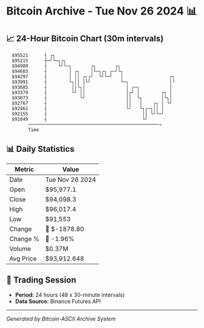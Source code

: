 # Bitcoin Archive - Tue Nov 26 2024 📊

## 📈 24-Hour Bitcoin Chart (30m intervals)

```
  $95521      ┤ ┌┐                                             
  $95215      ┼─┘└─┐┌┐                                         
  $94909      ┤    └┘└─┐       ┌┐       ┌┐                     
  $94603      ┤        │ ┌┐    │└─┐┌┐ ┌─┘└┐                    
  $94297      ┤        │ ││ ┌┐┌┘  └┘└─┘   │                 ┌┐ 
  $93991      ┤        └┐││ │└┘           └─┐               │└ 
  $93685      ┤         ││└┐│               │ ┌─┐           │  
  $93379      ┤         └┘ ││               │┌┘ │        ┌┐ │  
  $93073      ┤            └┘               ││  └┐       │└┐│  
  $92767      ┤                             ││   │    ┌┐ │ └┘  
  $92461      ┤                             └┘   └┐┌─┐││ │     
  $92155      ┤                                   ││ └┘└─┘     
  $91849      ┤                                   └┘           
        ────────────────────────────────────────────────→
        Time
```

## 📊 Daily Statistics

| Metric | Value |
|--------|-------|
| Date | Tue Nov 26 2024 |
| Open | $95,977.1 |
| Close | $94,098.3 |
| High | $96,017.4 |
| Low | $91,553 |
| Change | 🔴 $-1878.80 |
| Change % | 🔴 -1.96% |
| Volume | $0.37M |
| Avg Price | $93,912.648 |

## 📅 Trading Session

- **Period:** 24 hours (48 x 30-minute intervals)
- **Data Source:** Binance Futures API

---
*Generated by Bitcoin-ASCII Archive System*

